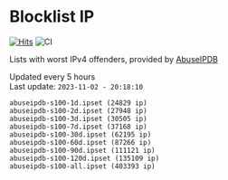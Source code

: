 # Blocklist IP

[![Hits](https://hits.seeyoufarm.com/api/count/incr/badge.svg?url=https%3A%2F%2Fgithub.com%2Fborestad%2Fblocklist-ip%2F&count_bg=%2379C83D&title_bg=%23555555&icon=&icon_color=%23E7E7E7&title=hits&edge_flat=false)](https://hits.seeyoufarm.com)  ![CI](https://img.shields.io/github/workflow/status/borestad/blocklist-ip/CI?style=flat-square)

Lists with worst IPv4 offenders, provided by [AbuseIPDB](https://www.abuseipdb.com/)

<!-- FOOTER-PLACEHOLDER -->
Updated every 5 hours<br>
Last update: `2023-11-02 - 20:18:10`
```
abuseipdb-s100-1d.ipset (24829 ip)
abuseipdb-s100-2d.ipset (27948 ip)
abuseipdb-s100-3d.ipset (30505 ip)
abuseipdb-s100-7d.ipset (37168 ip)
abuseipdb-s100-30d.ipset (62195 ip)
abuseipdb-s100-60d.ipset (87266 ip)
abuseipdb-s100-90d.ipset (111121 ip)
abuseipdb-s100-120d.ipset (135109 ip)
abuseipdb-s100-all.ipset (403393 ip)
```
